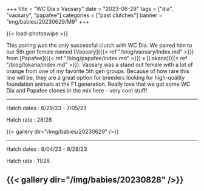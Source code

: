 +++
title = "WC Dia x Vaosary"
date = "2023-06-29"
tags = ["dia", "vaosary", "papafee"]
categories = ["past clutches"]
banner = "img/babies/20230629/M9"
+++

{{< load-photoswipe >}}

This pairing was the only successful clutch with WC Dia. We paired him to our 5th gen female named [Vaosary]({{< ref "/blog/vaosary/index.md" >}}) from [Papafee]({{< ref "/blog/papafee/index.md" >}}) x [Lokana]({{< ref "/blog/lokana/index.md" >}}). Vaosary was a stand out female with a lot of orange from one of my favorite 5th gen groups. Because of how rare this line will be, they are a great option for breeders looking for high-quality foundation animals at the F1 generation. Really love that we got some WC Dia and Papafee clones in the mix here - very cool stuff! 

---

Hatch dates
: 6/29/23 - 7/05/23

Hatch rate
: 28/28

{{< gallery dir="/img/babies/20230629" />}}

---

Hatch dates
: 8/04/23 - 8/28/23

Hatch rate
: 11/28

{{< gallery dir="/img/babies/20230828" />}}
---